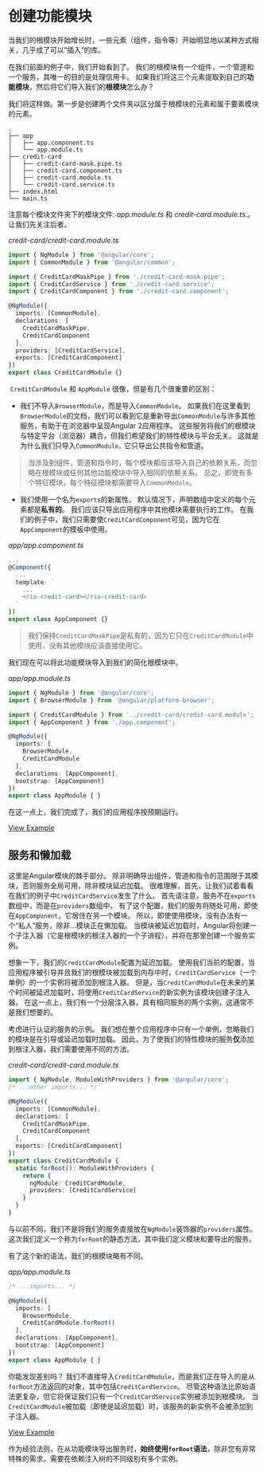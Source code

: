 #  创建功能模块

当我们的根模块开始增长时，一些元素（组件，指令等）开始明显地以某种方式相关，几乎成了可以“插入”的库。

在我们前面的例子中，我们开始看到了。 我们的根模块有一个组件，一个管道和一个服务，其唯一的目的是处理信用卡。 如果我们将这三个元素提取到自己的**功能模块**，然后将它们导入我们的**根模块**怎么办？

我们将这样做。第一步是创建两个文件夹以区分属于根模块的元素和属于要素模块的元素。

```
.
├── app
│   ├── app.component.ts
│   └── app.module.ts
├── credit-card
│   ├── credit-card-mask.pipe.ts
│   ├── credit-card.component.ts
│   ├── credit-card.module.ts
│   └── credit-card.service.ts
├── index.html
└── main.ts

```

注意每个模块文件夹下的模块文件: *app.module.ts* 和 *credit-card.module.ts*.。让我们先关注后者。

*credit-card/credit-card.module.ts*

```typescript
import { NgModule } from '@angular/core';
import { CommonModule } from '@angular/common';

import { CreditCardMaskPipe } from './credit-card-mask.pipe';
import { CreditCardService } from './credit-card.service';
import { CreditCardComponent } from './credit-card.component';

@NgModule({
  imports: [CommonModule],
  declarations: [
    CreditCardMaskPipe,
    CreditCardComponent
  ],
  providers: [CreditCardService],
  exports: [CreditCardComponent]
})
export class CreditCardModule {}
```

 `CreditCardModule` 和 `AppModule` 很像，但是有几个很重要的区别：

- 我们不导入`BrowserModule`，而是导入`CommonModule`。 如果我们在这里看到`BrowserModule`的文档，我们可以看到它是重新导出`CommonModule`与许多其他服务，有助于在浏览器中呈现Angular 2应用程序。 这些服务将我们的根模块与特定平台（浏览器）耦合，但我们希望我们的特性模块与平台无关。 这就是为什么我们只导入`CommonModule，`它只导出公共指令和管道。

> 当涉及到组件，管道和指令时，每个模块都应该导入自己的依赖关系，而忽略在根模块或任何其他功能模块中导入相同的依赖关系。 总之，即使有多个特征模块，每个特征模块都需要导入`CommonModule`。

- 我们使用一个名为`exports`的新属性。 默认情况下，声明数组中定义的每个元素都是**私有的**。 我们应该只导出应用程序中其他模块需要执行的工作。 在我们的例子中，我们只需要使`CreditCardComponent`可见，因为它在`AppComponent`的模板中使用。

*app/app.component.ts*

```typescript
...
@Component({
  ...
  template: `
    ...
    <rio-credit-card></rio-credit-card>
  `
})
export class AppComponent {}
```

> 我们保持`CreditCardMaskPipe`是私有的，因为它只在`CreditCardModule`中使用，没有其他模块应该直接使用它。

我们现在可以将此功能模块导入到我们的简化根模块中。

*app/app.module.ts*

```typescript
import { NgModule } from '@angular/core';
import { BrowserModule } from '@angular/platform-browser';

import { CreditCardModule } from '../credit-card/credit-card.module';
import { AppComponent } from './app.component';

@NgModule({
  imports: [
    BrowserModule,
    CreditCardModule
  ],
  declarations: [AppComponent],
  bootstrap: [AppComponent]
})
export class AppModule { }
```

在这一点上，我们完成了，我们的应用程序按预期运行。

[View Example](https://plnkr.co/edit/0j1jS5PIHI8MAbZjECnK?p=preview)

## 服务和懒加载

这里是Angular模块的棘手部分。 除非明确导出组件，管道和指令的范围限于其模块，否则服务全局可用，除非模块延迟加载。
很难理解，首先，让我们试着看看在我们的例子中`CreditCardService`发生了什么。 首先请注意，服务不在`exports`数组中，而是在`providers`数组中。 有了这个配置，我们的服务将随处可用，即使在`AppComponent`，它居住在另一个模块。 所以，即使使用模块，没有办法有一个“私人”服务，除非...模块正在懒加载。
当模块被延迟加载时，Angular将创建一个子注入器（它是根模块的根注入器的一个子进程），并将在那里创建一个服务实例。

想象一下，我们的`CreditCardModule`配置为延迟加载。 使用我们当前的配置，当应用程序被引导并且我们的根模块被加载到内存中时，`CreditCardService`（一个单例）的一个实例将被添加到根注入器。 但是，当`CreditCardModule`在未来的某个时间被延迟加载时，将使用`CreditCardService`的新实例为该模块创建子注入器。 在这一点上，我们有一个分层注入器，具有相同服务的两个实例，这通常不是我们想要的。

考虑进行认证的服务的示例。 我们想在整个应用程序中只有一个单例，忽略我们的模块是在引导或延迟加载时加载。 因此，为了使我们的特性模块的服务**仅**添加到根注入器，我们需要使用不同的方法。

*credit-card/credit-card.module.ts*

```typescript
import { NgModule, ModuleWithProviders } from '@angular/core';
/* ...other imports... */

@NgModule({
  imports: [CommonModule],
  declarations: [
    CreditCardMaskPipe,
    CreditCardComponent
  ],
  exports: [CreditCardComponent]
})
export class CreditCardModule {
  static forRoot(): ModuleWithProviders {
    return {
      ngModule: CreditCardModule,
      providers: [CreditCardService]
    }
  }
}
```

与以前不同，我们不是将我们的服务直接放在`NgModule`装饰器的`providers`属性。 这次我们定义一个称为`forRoot`的静态方法，其中我们定义模块和要导出的服务。

有了这个新的语法，我们的根模块略有不同。

*app/app.module.ts*

```typescript
/* ...imports... */

@NgModule({
  imports: [
    BrowserModule,
    CreditCardModule.forRoot()
  ],
  declarations: [AppComponent],
  bootstrap: [AppComponent]
})
export class AppModule { }
```

你能发现差别吗？ 我们不直接导入`CreditCardModule`，而是我们正在导入的是从`forRoot`方法返回的对象，其中包括`CreditCardService`。 尽管这种语法比原始语法更复杂，但它将保证我们只有一个`CreditCardService`实例被添加到根模块。 当`CreditCardModule`被加载（即使是延迟加载）时，该服务的新实例不会被添加到子注入器。

[View Example](https://plnkr.co/edit/nnyE8L4ciKCL2uBruM12?p=preview)

作为经验法则，在从功能模块导出服务时，**始终使用`forRoot`语法**，除非您有非常特殊的需求，需要在依赖注入树的不同级别有多个实例。
